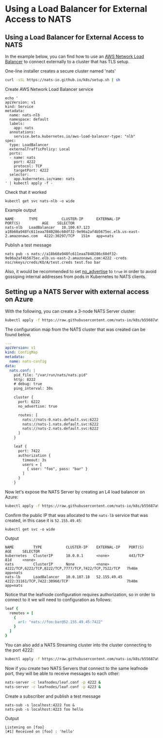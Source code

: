# Using a Load Balancer for External Access to NATS

## Using a Load Balancer for External Access to NATS

In the example below, you can find how to use an [AWS Network Load Balancer](https://docs.aws.amazon.com/elasticloadbalancing/latest/network/introduction.html) to connect externally to a cluster that has TLS setup.

One-line installer creates a secure cluster named 'nats'
```bash
curl -sSL https://nats-io.github.io/k8s/setup.sh | sh
```

Create AWS Network Load Balancer service

```shell
echo '
apiVersion: v1
kind: Service
metadata:
  name: nats-nlb
  namespace: default
  labels:
    app: nats
  annotations:
    service.beta.kubernetes.io/aws-load-balancer-type: "nlb"
spec:
  type: LoadBalancer
  externalTrafficPolicy: Local
  ports:
  - name: nats
    port: 4222
    protocol: TCP
    targetPort: 4222
  selector:
    app.kubernetes.io/name: nats
' | kubectl apply -f -
```

Check that it worked

```shell
kubectl get svc nats-nlb -o wide
```
Example output
```text
NAME       TYPE           CLUSTER-IP      EXTERNAL-IP                                                                     PORT(S)          AGE    SELECTOR
nats-nlb   LoadBalancer   10.100.67.123   a18b60a948fc611eaa7840286c60df32-9e96a2af4b5675ec.elb.us-east-2.amazonaws.com   4222:30297/TCP   151m   app=nats
```

Publish a test message
```shell
nats pub -s nats://a18b60a948fc611eaa7840286c60df32-9e96a2af4b5675ec.elb.us-east-2.amazonaws.com:4222 -creds nsc/nkeys/creds/KO/A/test.creds test.foo bar
```

Also, it would be recommended to set [no_advertise](../nats-server/configuration/clustering/cluster_config.md) to `true` in order to avoid gossiping internal addresses from pods in Kubernetes to NATS clients.

## Setting up a NATS Server with external access on Azure

With the following, you can create a 3-node NATS Server cluster:

```bash
kubectl apply -f https://raw.githubusercontent.com/nats-io/k8s/b55687a97a5fd55485e1af302fbdbe43d2d3b968/nats-server/leafnodes/nats-cluster.yaml
```

The configuration map from the NATS cluster that was created can be found below.

```yaml
---
apiVersion: v1
kind: ConfigMap
metadata:
  name: nats-config
data:
  nats.conf: |
    pid_file: "/var/run/nats/nats.pid"
    http: 8222
    # debug: true
    ping_interval: 30s

    cluster {
      port: 6222
      no_advertise: true

      routes: [
        nats://nats-0.nats.default.svc:6222
        nats://nats-1.nats.default.svc:6222
        nats://nats-2.nats.default.svc:6222
      ]
    }

    leaf {
      port: 7422
      authorization {
        timeout: 3s
        users = [
          { user: "foo", pass: "bar" }
        ]
      }
    }
```

Now let's expose the NATS Server by creating an L4 load balancer on Azure:

```bash
kubectl apply -f https://raw.githubusercontent.com/nats-io/k8s/b55687a97a5fd55485e1af302fbdbe43d2d3b968/nats-server/leafnodes/lb.yaml
```

Confirm the public IP that was allocated to the `nats-lb` service that was created, in this case it is `52.155.49.45`:

```shell
kubectl get svc -o wide
```
Output
```text
NAME         TYPE           CLUSTER-IP    EXTERNAL-IP    PORT(S)                                                 AGE     SELECTOR
kubernetes   ClusterIP      10.0.0.1      <none>         443/TCP                                                 81d     <none>
nats         ClusterIP      None          <none>         4222/TCP,6222/TCP,8222/TCP,7777/TCP,7422/TCP,7522/TCP   7h46m   app=nats
nats-lb      LoadBalancer   10.0.107.18   52.155.49.45   4222:31161/TCP,7422:30960/TCP                           7h40m   app=nats
```

Notice that the leafnode configuration requires authorization, so in order to connect to it we will need to configuration as follows:

```ruby
leaf {
  remotes = [
    {
      url: "nats://foo:bar@52.155.49.45:7422"
    }
  ]
}
```

You can also add a NATS Streaming cluster into the cluster connecting to the port 4222:

```bash
kubectl apply -f https://raw.githubusercontent.com/nats-io/k8s/b55687a97a5fd55485e1af302fbdbe43d2d3b968/nats-server/leafnodes/stan-server.yaml
```

Now if you create two NATS Servers that connect to the same leafnode port, they will be able to receive messages to each other:

```bash
nats-server -c leafnodes/leaf.conf -p 4222 &
nats-server -c leafnodes/leaf.conf -p 4223 &
```

Create a subscriber and publish a test message
```shell
nats-sub -s localhost:4222 foo &
nats-pub -s localhost:4223 foo hello 
```
Output
```text
Listening on [foo]
[#1] Received on [foo] : 'hello'
```

